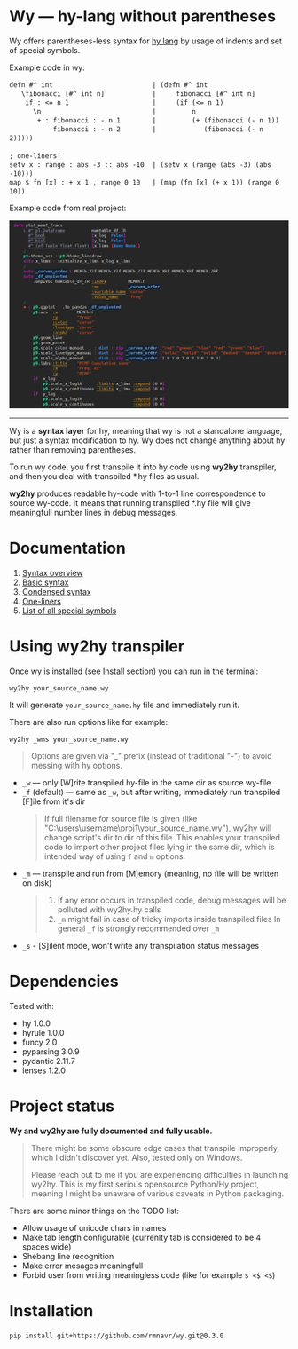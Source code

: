 
<!-- Intro ‾‾‾‾‾‾‾‾‾‾‾‾‾‾‾‾‾‾‾‾‾‾‾‾‾‾‾‾‾‾‾‾‾‾‾‾‾‾‾‾‾‾‾‾‾‾‾‾‾‾‾‾‾‾‾‾‾‾‾‾‾‾‾‾‾‾‾‾\ {{{1 -->

# Wy — hy-lang without parentheses

Wy offers parentheses-less syntax for [hy lang](https://github.com/hylang/hy)
by usage of indents and set of special symbols.

Example code in wy:

```hy
defn #^ int                         | (defn #^ int
   \fibonacci [#^ int n]            |     fibonacci [#^ int n]
    if : <= n 1                     |     (if (<= n 1)
      \n                            |         n
       + : fibonacci : - n 1        |         (+ (fibonacci (- n 1))
           fibonacci : - n 2        |            (fibonacci (- n 2)))))

; one-liners:
setv x : range : abs -3 :: abs -10  | (setv x (range (abs -3) (abs -10)))
map $ fn [x] : + x 1 , range 0 10   | (map (fn [x] (+ x 1)) (range 0 10))
```

Example code from real project:

<p align="center">
<img src="https://github.com/rmnavr/wy/blob/main/examples/RL_example.png?raw=true" alt="Wy example" />
</p>

---

Wy is a **syntax layer** for hy, meaning that wy is not a standalone language, but just a syntax modification to hy.
Wy does not change anything about hy rather than removing parentheses.

To run wy code, you first transpile it into hy code using **wy2hy** transpiler, and then you deal with transpiled *.hy files as usual.

**wy2hy** produces readable hy-code with 1-to-1 line correspondence to source wy-code.
It means that running transpiled *.hy file will give meaningfull number lines in debug messages.

<!-- __________________________________________________________________________/ }}}1 -->
<!-- Docs ‾‾‾‾‾‾‾‾‾‾‾‾‾‾‾‾‾‾‾‾‾‾‾‾‾‾‾‾‾‾‾‾‾‾‾‾‾‾‾‾‾‾‾‾‾‾‾‾‾‾‾‾‾‾‾‾‾‾‾‾‾‾‾‾‾‾‾‾‾\ {{{1 -->

# Documentation

1. [Syntax overview](https://github.com/rmnavr/wy/blob/main/docs/01_Overview.md)
2. [Basic syntax](https://github.com/rmnavr/wy/blob/main/docs/02_Basic.md) 
3. [Condensed syntax](https://github.com/rmnavr/wy/blob/main/docs/03_Condensed.md)
4. [One-liners](https://github.com/rmnavr/wy/blob/main/docs/04_One_liners.md) 
5. [List of all special symbols](https://github.com/rmnavr/wy/blob/main/docs/05_Symbols.md)

<!-- __________________________________________________________________________/ }}}1 -->
<!-- wy2hy ‾‾‾‾‾‾‾‾‾‾‾‾‾‾‾‾‾‾‾‾‾‾‾‾‾‾‾‾‾‾‾‾‾‾‾‾‾‾‾‾‾‾‾‾‾‾‾‾‾‾‾‾‾‾‾‾‾‾‾‾‾‾‾‾‾‾‾‾\ {{{1 -->

# Using wy2hy transpiler

Once wy is installed (see [Install](#Install) section) you can run in the terminal:

```
wy2hy your_source_name.wy
```

It will generate `your_source_name.hy` file and immediately run it.

There are also run options like for example:
```
wy2hy _wms your_source_name.wy
```
> Options are given via "_" prefix (instead of traditional "-") to avoid messing with hy options.
* `_w` — only [W]rite transpiled hy-file in the same dir as source wy-file
* `_f` (default) — same as `_w`, but after writing, immediately run transpiled [F]ile from it's dir
  > If full filename for source file is given (like "C:\\users\\username\\proj1\\your_source_name.wy"), wy2hy will change script's dir to dir of this file.
  > This enables your transpiled code to import other project files lying in the same dir, which is intended way of using `f` and `m` options.
* `_m` — transpile and run from [M]emory (meaning, no file will be written on disk)
  > 1. If any error occurs in transpiled code, debug messages will be polluted with wy2hy.hy calls
  > 2. `_m` might fail in case of tricky imports inside transpiled files
  > In general `_f` is strongly recommended over `_m`
* `_s` - [S]ilent mode, won't write any transpilation status messages

<!-- __________________________________________________________________________/ }}}1 -->
<!-- Dependencies ‾‾‾‾‾‾‾‾‾‾‾‾‾‾‾‾‾‾‾‾‾‾‾‾‾‾‾‾‾‾‾‾‾‾‾‾‾‾‾‾‾‾‾‾‾‾‾‾‾‾‾‾‾‾‾‾‾‾‾‾‾\ {{{1 -->

# Dependencies

Tested with:
* hy 1.0.0
* hyrule 1.0.0
* funcy 2.0
* pyparsing 3.0.9
* pydantic 2.11.7
* lenses 1.2.0

<!-- __________________________________________________________________________/ }}}1 -->
<!-- Status ‾‾‾‾‾‾‾‾‾‾‾‾‾‾‾‾‾‾‾‾‾‾‾‾‾‾‾‾‾‾‾‾‾‾‾‾‾‾‾‾‾‾‾‾‾‾‾‾‾‾‾‾‾‾‾‾‾‾‾‾‾‾‾‾‾‾‾‾\ {{{1 -->

# Project status

**Wy and wy2hy are fully documented and fully usable.**

> There might be some obscure edge cases that transpile improperly, which I didn't discover yet.
> Also, tested only on Windows.
> 
> Please reach out to me if you are experiencing difficulties in launching wy2hy.
> This is my first serious opensource Python/Hy project, meaning I might be unaware of various caveats in Python packaging.

There are some minor things on the TODO list:
* Allow usage of unicode chars in names
* Make tab length configurable (currenlty tab is considered to be 4 spaces wide)
* Shebang line recognition
* Make error mesages meaningfull
* Forbid user from writing meaningless code (like for example `$ <$ <$`)

<!-- __________________________________________________________________________/ }}}1 -->
<!-- Install ‾‾‾‾‾‾‾‾‾‾‾‾‾‾‾‾‾‾‾‾‾‾‾‾‾‾‾‾‾‾‾‾‾‾‾‾‾‾‾‾‾‾‾‾‾‾‾‾‾‾‾‾‾‾‾‾‾‾‾‾‾‾‾‾‾‾\ {{{1 -->

# Installation

```
pip install git+https://github.com/rmnavr/wy.git@0.3.0
```

<!-- __________________________________________________________________________/ }}}1 -->

